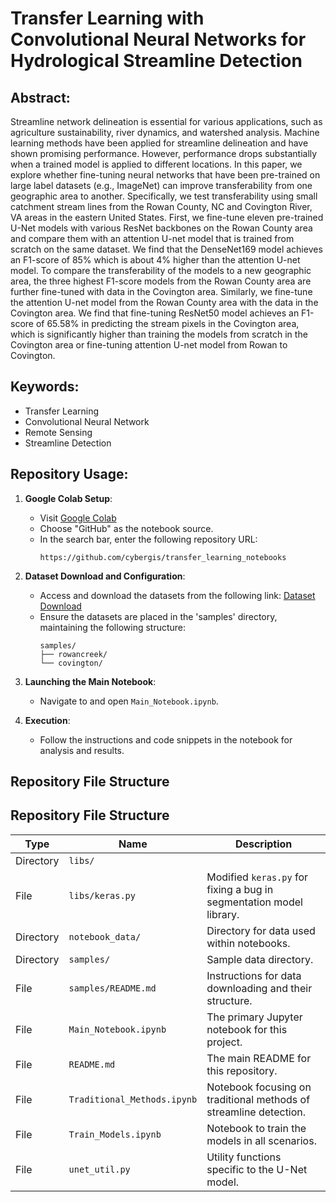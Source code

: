 # Transfer Learning with Convolutional Neural Networks for Hydrological Streamline Detection

## Abstract:

Streamline network delineation is essential for various applications, such as agriculture sustainability, river dynamics, and watershed analysis. Machine learning methods have been applied for streamline delineation and have shown promising performance. However, performance drops substantially when a trained model is applied to different locations. In this paper, we explore whether fine-tuning neural networks that have been pre-trained on large label datasets (e.g., ImageNet) can improve transferability from one geographic area to another. Specifically, we test transferability using small catchment stream lines from the Rowan County, NC and Covington River, VA areas in the eastern United States. First, we fine-tune eleven pre-trained U-Net models with various ResNet backbones on the Rowan County area and compare them with an attention U-net model that is trained from scratch on the same dataset. We find that the DenseNet169 model achieves an F1-score of 85% which is about 4% higher than the attention U-net model. To compare the transferability of the models to a new geographic area, the three highest F1-score models from the Rowan County area are further fine-tuned with data in the Covington area. Similarly, we fine-tune the attention U-net model from the Rowan County area with the data in the Covington area. We find that fine-tuning ResNet50 model achieves an F1-score of 65.58% in predicting the stream pixels in the Covington area, which is significantly higher than training the models from scratch in the Covington area or fine-tuning attention U-net model from Rowan to Covington.

## Keywords:

- Transfer Learning
- Convolutional Neural Network
- Remote Sensing
- Streamline Detection

## Repository Usage:

1. **Google Colab Setup**:
    - Visit [Google Colab](https://colab.research.google.com/)
    - Choose "GitHub" as the notebook source.
    - In the search bar, enter the following repository URL: 
      ```
      https://github.com/cybergis/transfer_learning_notebooks
      ```

2. **Dataset Download and Configuration**:
    - Access and download the datasets from the following link:
      [Dataset Download](https://drive.google.com/drive/folders/1VpHZcX4MRnt_3BUZmBnjldBb8DU18KV-)
    - Ensure the datasets are placed in the 'samples' directory, maintaining the following structure:
      ```
      samples/
      ├── rowancreek/
      └── covington/
      ```

3. **Launching the Main Notebook**:
    - Navigate to and open `Main_Notebook.ipynb`.

4. **Execution**:
    - Follow the instructions and code snippets in the notebook for analysis and results.


## Repository File Structure

## Repository File Structure

| Type      | Name                         | Description                                                                                          |
|-----------|------------------------------|------------------------------------------------------------------------------------------------------|
| Directory | `libs/`                      |                                                                                                      |
| File      | `libs/keras.py`              | Modified `keras.py` for fixing a bug in segmentation model library.                                  |
| Directory | `notebook_data/`             | Directory for data used within notebooks.                                                            |
| Directory | `samples/`                   | Sample data directory.                                                                               |
| File      | `samples/README.md`          | Instructions for data downloading and their structure.                                               |
| File      | `Main_Notebook.ipynb`        | The primary Jupyter notebook for this project.                                                       |
| File      | `README.md`                  | The main README for this repository.                                                                 |
| File      | `Traditional_Methods.ipynb`  | Notebook focusing on traditional methods of streamline detection.                                    |
| File      | `Train_Models.ipynb`         | Notebook to train the models in all scenarios.                                                       |
| File      | `unet_util.py`               | Utility functions specific to the U-Net model.                                                       |
